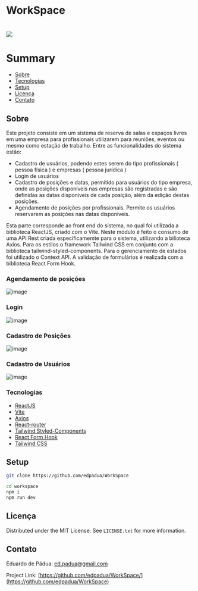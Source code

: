 # WorkSpace

<h1>
   <img src="https://github.com/edpadua/WorkSpace/blob/main/workspace/public/work-space-capture.gif"></a>
</h1>



# Summary

- [Sobre](#sobre)
- [Tecnologias](#tecnologias)
- [Setup](#setup)
- [Licença](#licença)
- [Contato](#contato)
 
## Sobre 

Este projeto consiste em um sistema de reserva de salas e espaços livres em uma empresa para profissionais utilizarem para reuniões, eventos ou mesmo como estação de trabalho.
Entre as funcionalidades do sistema estão:
- Cadastro de usuários, podendo estes serem do tipo profissionais ( pessoa física ) e empresas ( pessoa jurídica )
- Login de usuários
- Cadastro de posições e datas, permitido para usuários do tipo empresa, onde as posições disponíveis nas empresas são registradas e são definidas as datas disponíveis de cada posição, além da edição destas posições.
- Agendamento de posições por profissionais. Permite os usuários reservarem as posições nas datas disponíveis.

Esta parte corresponde ao front end do sistema, no qual foi utilizada a biblioteca ReactJS, criado com o Vite. Neste módulo é feito o consumo de uma API Rest criada especificamemte para o sistema, utilizando a bilioteca Axios.
Para os estilos o framework Tailwind CSS em conjunto com a biblioteca tailwind-styled-components. Para o gerenciamento de estados foi utilizado o Context API. A validação de formulários é realizada com a biblioteca React Form Hook.

### Agendamento de posições

![image](https://github.com/edpadua/WorkSpace/assets/4975360/61999c6d-5f85-4159-b50e-f043a640008d)



### Login

![image](https://github.com/edpadua/WorkSpace/assets/4975360/36ebfd71-a4e6-409a-b32c-74dabd46af70)


### Cadastro de Posições

![image](https://github.com/edpadua/WorkSpace/assets/4975360/aa93342e-3f18-4389-b63c-c9ea7e6e48a7)


### Cadastro de Usuários

![image](https://github.com/edpadua/WorkSpace/assets/4975360/63d141ec-31a9-48ce-8d0a-bf6d114388c1)


### Tecnologias

- [ReactJS](https://reactjs.org)
- [Vite](https://vitejs.dev/guide/)
- [Axios](https://github.com/axios/axios)
- [React-router](https://reactrouter.com/)
- [Tailwind Styled-Components](https://www.npmjs.com/package/tailwind-styled-components)
- [React Form Hook](https://www.react-hook-form.com)
- [Tailwind CSS](https://tailwindcss.com/)

## Setup

```bash
git clone https://github.com/edpadua/WorkSpace

cd workspace
npm i
npm run dev
```



## Licença

Distributed under the MIT License. See `LICENSE.txt` for more information.


## Contato

Eduardo de Pádua: ed.padua@gmail.com

Project Link: [https://github.com/edpadua/WorkSpace/](https://github.com/edpadua/WorkSpace)
